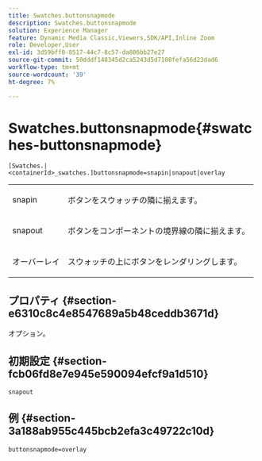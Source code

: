 ```yaml
---
title: Swatches.buttonsnapmode
description: Swatches.buttonsnapmode
solution: Experience Manager
feature: Dynamic Media Classic,Viewers,SDK/API,Inline Zoom
role: Developer,User
exl-id: 3d59bff0-8517-44c7-8c57-da806bb27e27
source-git-commit: 50dddf148345d2ca5243d5d7108fefa56d23dad6
workflow-type: tm+mt
source-wordcount: '39'
ht-degree: 7%

---
```


# Swatches.buttonsnapmode{#swatches-buttonsnapmode}

`[Swatches.|<containerId>_swatches.]buttonsnapmode=snapin|snapout|overlay`

<table id="table_4322E3ECE9354016B891F5E7A35D6A2A"> 
 <tbody> 
  <tr> 
   <td> <p> <span class="codeph"> <span class="varname"> snapin</span> </span> </p> </td> 
   <td> <p>ボタンをスウォッチの隣に揃えます。 </p> </td> 
  </tr> 
  <tr> 
   <td> <p> <span class="codeph"> <span class="varname"> snapout</span> </span> </p> </td> 
   <td> <p>ボタンをコンポーネントの境界線の隣に揃えます。 </p> </td> 
  </tr> 
  <tr> 
   <td> <p> <span class="codeph"> <span class="varname"> オーバーレイ </span> </span> </p> </td> 
   <td> <p>スウォッチの上にボタンをレンダリングします。 </p> </td> 
  </tr> 
 </tbody> 
</table>

## プロパティ {#section-e6310c8c4e8547689a5b48ceddb3671d}

オプション。

## 初期設定 {#section-fcb06fd8e7e945e590094efcf9a1d510}

`snapout`

## 例 {#section-3a188ab955c445bcb2efa3c49722c10d}

`buttonsnapmode=overlay`
